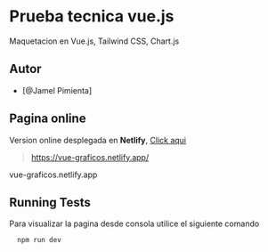 # Prueba tecnica vue.js

Maquetacion en Vue.js, Tailwind CSS, Chart.js



## Autor

- [@Jamel Pimienta]

## Pagina online

Version online desplegada en **Netlify**,  [Click aqui](https://vue-graficos.netlify.app/)

> https://vue-graficos.netlify.app/

vue-graficos.netlify.app
## Running Tests

Para visualizar la pagina desde consola utilice el siguiente comando

```bash
  npm run dev
```

